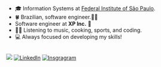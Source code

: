   - :mortar_board: Information Systems at [Federal Institute of São Paulo](https://www.ifsp.edu.br/).
  - :four_leaf_clover: Brazilian, software engineer.👋🏾
  - Software engineer at **XP Inc.** 💼  
  - 🏌️‍♀️ Listening to music, cooking, sports, and coding.
  - :computer: Always focused on developing my skills!

<br>
<a href="mailto:adilson.juniorcomunicacao@gmail.com"><img src="https://img.shields.io/badge/Gmail-D14836?style=for-the-badge&logo=gmail&logoColor=white" target="_blank"></a>
<a href="https://www.linkedin.com/in/adilson-junior-9b960219b/" target="_blank"><img src="https://img.shields.io/badge/LinkedIn-0077B5?style=for-the-badge&logo=linkedin&logoColor=white" alt="LinkedIn" /></a>
<a href="https://www.instagram.com/junior_xzs/" target="_blank"><img src="https://img.shields.io/badge/Instagram-0077B5?style=for-the-badge&logo=Instagram&logoColor=white" alt="Insgragram" /></a>
